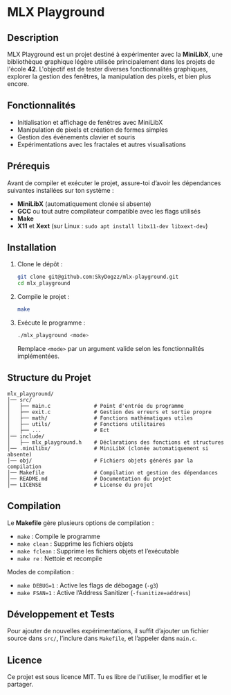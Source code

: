# MLX Playground

## Description
MLX Playground est un projet destiné à expérimenter avec la **MiniLibX**, une bibliothèque graphique légère utilisée principalement dans les projets de l'école **42**. L'objectif est de tester diverses fonctionnalités graphiques, explorer la gestion des fenêtres, la manipulation des pixels, et bien plus encore.

## Fonctionnalités
- Initialisation et affichage de fenêtres avec MiniLibX
- Manipulation de pixels et création de formes simples
- Gestion des événements clavier et souris
- Expérimentations avec les fractales et autres visualisations

## Prérequis
Avant de compiler et exécuter le projet, assure-toi d’avoir les dépendances suivantes installées sur ton système :
- **MiniLibX** (automatiquement clonée si absente)
- **GCC** ou tout autre compilateur compatible avec les flags utilisés
- **Make**
- **X11** et **Xext** (sur Linux : `sudo apt install libx11-dev libxext-dev`)

## Installation
1. Clone le dépôt :
   ```sh
   git clone git@github.com:SkyDogzz/mlx-playground.git
   cd mlx_playground
   ```
2. Compile le projet :
   ```sh
   make
   ```
3. Exécute le programme :
   ```sh
   ./mlx_playground <mode>
   ```
   Remplace `<mode>` par un argument valide selon les fonctionnalités implémentées.

## Structure du Projet
```
mlx_playground/
│── src/
│   ├── main.c              # Point d'entrée du programme
│   ├── exit.c              # Gestion des erreurs et sortie propre
│   ├── math/               # Fonctions mathématiques utiles
│   ├── utils/              # Fonctions utilitaires
│   ├── ...                 # Ect
│── include/
│   ├── mlx_playground.h    # Déclarations des fonctions et structures
│── .minilibx/              # MiniLibX (clonée automatiquement si absente)
│── obj/                    # Fichiers objets générés par la compilation
│── Makefile                # Compilation et gestion des dépendances
│── README.md               # Documentation du projet
│── LICENSE                 # License du projet
```

## Compilation
Le **Makefile** gère plusieurs options de compilation :
- `make` : Compile le programme
- `make clean` : Supprime les fichiers objets
- `make fclean` : Supprime les fichiers objets et l’exécutable
- `make re` : Nettoie et recompile

Modes de compilation :
- `make DEBUG=1` : Active les flags de débogage (`-g3`)
- `make FSAN=1` : Active l’Address Sanitizer (`-fsanitize=address`)

## Développement et Tests
Pour ajouter de nouvelles expérimentations, il suffit d’ajouter un fichier source dans `src/`, l’inclure dans `Makefile`, et l’appeler dans `main.c`.

## Licence
Ce projet est sous licence MIT. Tu es libre de l'utiliser, le modifier et le partager.
